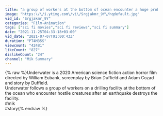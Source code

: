 ```yaml
---
title: "a group of workers at the bottom of ocean encounter a huge problem"
image: "https:\/\/i.ytimg.com\/vi\/Srgjakmr_9Y\/hqdefault.jpg"
vid_id: "Srgjakmr_9Y"
categories: "Film-Animation"
tags: ["sci fi movies","sci fi reviews","sci fi summary"]
date: "2021-11-25T04:33:18+03:00"
vid_date: "2021-07-07T01:00:43Z"
duration: "PT4M35S"
viewcount: "42481"
likeCount: "827"
dislikeCount: "24"
channel: "Mik Summary"
---
```

{% raw %}Underwater is a 2020 American science fiction action horror film directed by William Eubank, screenplay by Brian Duffield and Adam Cozad and story by Duffield. <br />Underwater follows a group of workers on a drilling facility at the bottom of the ocean who encounter hostile creatures after an earthquake destroys the facility.<br />#mik<br />#story{% endraw %}
